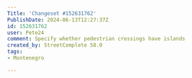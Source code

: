 ```yaml
---
Title: 'Changeset #152631762'
PublishDate: 2024-06-13T12:27:37Z
id: 152631762
user: Pete24
comment: Specify whether pedestrian crossings have islands
created_by: StreetComplete 58.0
tags:
- Montenegro

---
```

